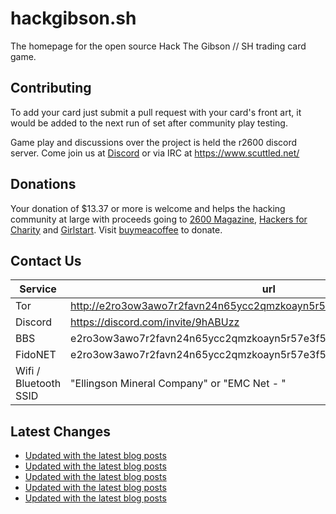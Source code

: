 # hackgibson.sh
The homepage for the open source Hack The Gibson // SH trading card game.


## Contributing

To add your card just submit a pull request with your card's front art, it would be added to the next run of set after community play testing.

Game play and discussions over the project is held the r2600 discord server. Come join us at [Discord](https://discord.com/invite/9hABUzz) or via IRC at https://www.scuttled.net/


## Donations

Your donation of $13.37 or more is welcome and helps the hacking community at large with proceeds going to [2600 Magazine](https://2600.com/), [Hackers for Charity](https://hackersforcharity.org) and [Girlstart](https://girlstart.org).  Visit [buymeacoffee](https://www.buymeacoffee.com/hackgibson.sh) to donate.


## Contact Us

Service | url
-|-
Tor | http://e2ro3ow3awo7r2favn24n65ycc2qmzkoayn5r57e3f56nvjwdcgg32ad.onion
Discord | https://discord.com/invite/9hABUzz
BBS | e2ro3ow3awo7r2favn24n65ycc2qmzkoayn5r57e3f56nvjwdcgg32ad.onion:23
FidoNET | e2ro3ow3awo7r2favn24n65ycc2qmzkoayn5r57e3f56nvjwdcgg32ad.onion:24554
Wifi / Bluetooth SSID | "Ellingson Mineral Company" or "EMC Net - <fidonet address>"

## Latest Changes
<!-- BLOG-POST-LIST:START -->
- [Updated with the latest blog posts](https://github.com/DFW2600/hackgibson.sh/commit/047efecda65da19237d07e24c3063f388e898692)
- [Updated with the latest blog posts](https://github.com/DFW2600/hackgibson.sh/commit/fd55c390297d8796f05d2504b63e76ba2d6270bd)
- [Updated with the latest blog posts](https://github.com/DFW2600/hackgibson.sh/commit/5b71c20606d58e25d47818a02ffad39e56a5ef02)
- [Updated with the latest blog posts](https://github.com/DFW2600/hackgibson.sh/commit/9513c4cede76d30e6cd912bab9707a2b00369c23)
- [Updated with the latest blog posts](https://github.com/DFW2600/hackgibson.sh/commit/151ad36c90b9cf182d86becf6ae17a3e0fc40e40)
<!-- BLOG-POST-LIST:END -->

